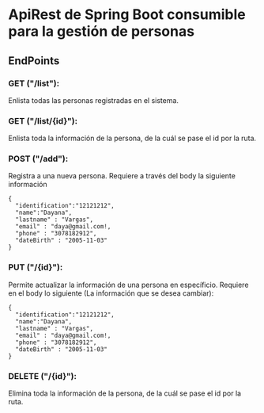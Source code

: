 # ApiRest de Spring Boot consumible para la gestión de personas

## EndPoints
### GET ("/list"):
Enlista todas las personas registradas en el sistema.
### GET ("/list/{id}"):
Enlista toda la información de la persona, de la cuál se pase el id por la ruta.
### POST ("/add"):
Registra a una nueva persona. Requiere a través del body la siguiente información
```
{
  "identification":"12121212",
  "name":"Dayana",
  "lastname" : "Vargas",
  "email" : "daya@gmail.com!,
  "phone" : "3078182912",
  "dateBirth" : "2005-11-03"
}
```
### PUT ("/{id}"):
Permite actualizar la información de una persona en específicio. Requiere en el body lo siguiente (La información que se desea cambiar):
```
{
  "identification":"12121212",
  "name":"Dayana",
  "lastname" : "Vargas",
  "email" : "daya@gmail.com!,
  "phone" : "3078182912",
  "dateBirth" : "2005-11-03"
}
```

### DELETE ("/{id}"):
Elimina toda la información de la persona, de la cuál se pase el id por la ruta.
